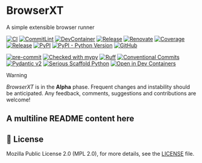 # BrowserXT

A simple extensible browser runner

[![CI](https://github.com/punkops/browserxt/actions/workflows/ci.yml/badge.svg)](https://github.com/punkops/browserxt/actions/workflows/ci.yml)
[![CommitLint](https://github.com/punkops/browserxt/actions/workflows/commitlint.yml/badge.svg)](https://github.com/punkops/browserxt/actions/workflows/commitlint.yml)
[![DevContainer](https://github.com/punkops/browserxt/actions/workflows/devcontainer.yml/badge.svg)](https://github.com/punkops/browserxt/actions/workflows/devcontainer.yml)
[![Release](https://github.com/punkops/browserxt/actions/workflows/release.yml/badge.svg)](https://github.com/punkops/browserxt/actions/workflows/release.yml)
[![Renovate](https://github.com/punkops/browserxt/actions/workflows/renovate.yml/badge.svg)](https://github.com/punkops/browserxt/actions/workflows/renovate.yml)
[![Coverage](https://img.shields.io/endpoint?url=https://punkops.github.io/browserxt/_static/badges/coverage.json)](https://punkops.github.io/browserxt/reports/coverage)
[![Release](https://img.shields.io/github/v/release/punkops/browserxt)](https://github.com/punkops/browserxt/releases)
[![PyPI](https://img.shields.io/pypi/v/browserxt)](https://pypi.org/project/browserxt/)
[![PyPI - Python Version](https://img.shields.io/pypi/pyversions/browserxt)](https://pypi.org/project/browserxt/)
[![GitHub](https://img.shields.io/github/license/punkops/browserxt)](https://github.com/punkops/browserxt/blob/main/LICENSE)

[![pre-commit](https://img.shields.io/badge/pre--commit-enabled-brightgreen?logo=pre-commit)](https://github.com/pre-commit/pre-commit)
[![Checked with mypy](https://www.mypy-lang.org/static/mypy_badge.svg)](http://mypy-lang.org/)
[![Ruff](https://img.shields.io/endpoint?url=https://raw.githubusercontent.com/astral-sh/ruff/main/assets/badge/v2.json)](https://github.com/astral-sh/ruff)
[![Conventional Commits](https://img.shields.io/badge/Conventional%20Commits-1.0.0-%23FE5196?logo=conventionalcommits&logoColor=white)](https://conventionalcommits.org)
[![Pydantic v2](https://img.shields.io/endpoint?url=https://raw.githubusercontent.com/pydantic/pydantic/5697b1e4c4a9790ece607654e6c02a160620c7e1/docs/badge/v2.json)](https://pydantic.dev)
[![Serious Scaffold Python](https://img.shields.io/endpoint?url=https://serious-scaffold.github.io/ss-python/_static/badges/logo.json)](https://serious-scaffold.github.io/ss-python)
[![Open in Dev Containers](https://img.shields.io/static/v1?label=Dev%20Containers&message=Open&color=blue&logo=visualstudiocode)](https://vscode.dev/redirect?url=vscode://ms-vscode-remote.remote-containers/cloneInVolume?url=https://github.com/punkops/browserxt)

> [!WARNING]
> _BrowserXT_ is in the **Alpha** phase.
> Frequent changes and instability should be anticipated.
> Any feedback, comments, suggestions and contributions are welcome!

## A multiline README content here

## 📜 License

Mozilla Public License 2.0 (MPL 2.0), for more details, see the [LICENSE](https://github.com/punkops/browserxt/blob/main/LICENSE) file.
